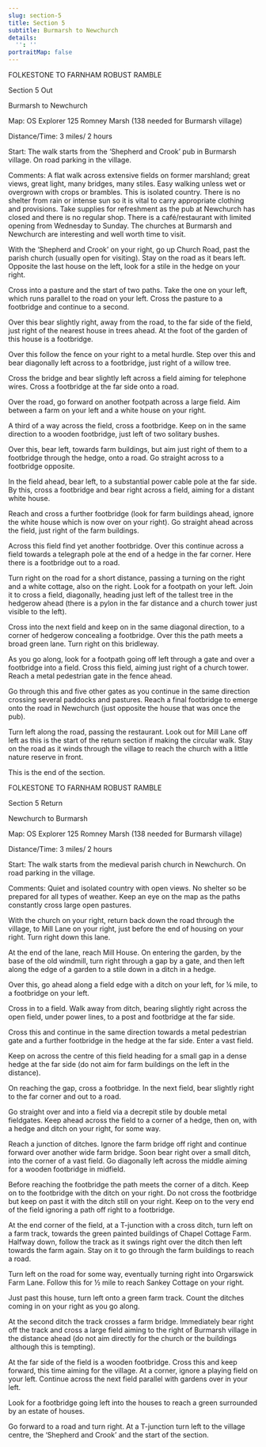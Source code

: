 ```yaml
---
slug: section-5
title: Section 5
subtitle: Burmarsh to Newchurch
details:
  '': ''
portraitMap: false
---
```

FOLKESTONE TO FARNHAM ROBUST RAMBLE

Section 5 Out

Burmarsh to Newchurch

Map: OS Explorer 125 Romney Marsh (138 needed for Burmarsh village)

Distance/Time: 3 miles/ 2 hours

Start: The walk starts from the ‘Shepherd and Crook’ pub in Burmarsh village. On road parking in the village.

Comments: A flat walk across extensive fields on former marshland; great views, great light, many bridges, many stiles. Easy walking unless wet or overgrown with crops or brambles. This is isolated country. There is no shelter from rain or intense sun so it is vital to carry appropriate clothing and provisions. Take supplies for refreshment as the pub at Newchurch has closed and there is no regular shop. There is a café/restaurant with limited opening from Wednesday to Sunday. The churches at Burmarsh and Newchurch are interesting and well worth time to visit.

With the ‘Shepherd and Crook’ on your right, go up Church Road, past the parish church (usually open for visiting). Stay on the road as it bears left. Opposite the last house on the left, look for a stile in the hedge on your right.

Cross into a pasture and the start of two paths. Take the one on your left, which runs parallel to the road on your left. Cross the pasture to a footbridge and continue to a second.

Over this bear slightly right, away from the road, to the far side of the field, just right of the nearest house in trees ahead. At the foot of the garden of this house is a footbridge.

Over this follow the fence on your right to a metal hurdle. Step over this and bear diagonally left across to a footbridge, just right of a willow tree.

Cross the bridge and bear slightly left across a field aiming for telephone wires. Cross a footbridge at the far side onto a road.

Over the road, go forward on another footpath across a large field. Aim between a farm on your left and a white house on your right.

A third of a way across the field, cross a footbridge. Keep on in the same direction to a wooden footbridge, just left of two solitary bushes.

Over this, bear left, towards farm buildings, but aim just right of them to a footbridge through the hedge, onto a road. Go straight across to a footbridge opposite.

In the field ahead, bear left, to a substantial power cable pole at the far side. By this, cross a footbridge and bear right across a field, aiming for a distant white house.

Reach and cross a further footbridge (look for farm buildings ahead, ignore the white house which is now over on your right). Go straight ahead across the field, just right of the farm buildings.

Across this field find yet another footbridge. Over this continue across a field towards a telegraph pole at the end of a hedge in the far corner. Here there is a footbridge out to a road.

Turn right on the road for a short distance, passing a turning on the right and a white cottage, also on the right. Look for a footpath on your left. Join it to cross a field, diagonally, heading just left of the tallest tree in the hedgerow ahead (there is a pylon in the far distance and a church tower just visible to the left).

Cross into the next field and keep on in the same diagonal direction, to a corner of hedgerow concealing a footbridge. Over this the path meets a broad green lane. Turn right on this bridleway.

As you go along, look for a footpath going off left through a gate and over a footbridge into a field. Cross this field, aiming just right of a church tower. Reach a metal pedestrian gate in the fence ahead.

Go through this and five other gates as you continue in the same direction crossing several paddocks and pastures. Reach a final footbridge to emerge onto the road in Newchurch (just opposite the house that was once the pub).

Turn left along the road, passing the restaurant. Look out for Mill Lane off left as this is the start of the return section if making the circular walk. Stay on the road as it winds through the village to reach the church with a little nature reserve in front.

This is the end of the section.

FOLKESTONE TO FARNHAM ROBUST RAMBLE

Section 5 Return

Newchurch to Burmarsh

Map: OS Explorer 125 Romney Marsh (138 needed for Burmarsh village)

Distance/Time: 3 miles/ 2 hours

Start: The walk starts from the medieval parish church in Newchurch. On road parking in the village.

Comments: Quiet and isolated country with open views. No shelter so be prepared for all types of weather. Keep an eye on the map as the paths constantly cross large open pastures.

With the church on your right, return back down the road through the village, to Mill Lane on your right, just before the end of housing on your right. Turn right down this lane.

At the end of the lane, reach Mill House. On entering the garden, by the base of the old windmill, turn right through a gap by a gate, and then left along the edge of a garden to a stile down in a ditch in a hedge.

Over this, go ahead along a field edge with a ditch on your left, for ¼ mile, to a footbridge on your left.

Cross in to a field. Walk away from ditch, bearing slightly right across the open field, under power lines, to a post and footbridge at the far side.

Cross this and continue in the same direction towards a metal pedestrian gate and a further footbridge in the hedge at the far side. Enter a vast field.

Keep on across the centre of this field heading for a small gap in a dense hedge at the far side (do not aim for farm buildings on the left in the distance).

On reaching the gap, cross a footbridge. In the next field, bear slightly right to the far corner and out to a road.

Go straight over and into a field via a decrepit stile by double metal fieldgates. Keep ahead across the field to a corner of a hedge, then on, with a hedge and ditch on your right, for some way.

Reach a junction of ditches. Ignore the farm bridge off right and continue forward over another wide farm bridge. Soon bear right over a small ditch, into the corner of a vast field. Go diagonally left across the middle aiming for a wooden footbridge in midfield.

Before reaching the footbridge the path meets the corner of a ditch. Keep on to the footbridge with the ditch on your right. Do not cross the footbridge but keep on past it with the ditch still on your right. Keep on to the very end of the field ignoring a path off right to a footbridge.

At the end corner of the field, at a T-junction with a cross ditch, turn left on a farm track, towards the green painted buildings of Chapel Cottage Farm. Halfway down, follow the track as it swings right over the ditch then left towards the farm again. Stay on it to go through the farm buildings to reach a road.

Turn left on the road for some way, eventually turning right into Orgarswick Farm Lane. Follow this for ½ mile to reach Sankey Cottage on your right.

Just past this house, turn left onto a green farm track. Count the ditches coming in on your right as you go along.

At the second ditch the track crosses a farm bridge. Immediately bear right off the track and cross a large field aiming to the right of Burmarsh village in the distance ahead (do not aim directly for the church or the buildings        although this is tempting).

At the far side of the field is a wooden footbridge. Cross this and keep forward, this time aiming for the village. At a corner, ignore a playing field on your left. Continue across the next field parallel with gardens over in your left.

Look for a footbridge going left into the houses to reach a green surrounded by an estate of houses.

Go forward to a road and turn right. At a T-junction turn left to the village centre, the ‘Shepherd and Crook’ and the start of the section.
